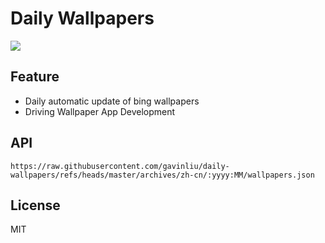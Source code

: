 # Daily Wallpapers
  
![](https://www.bing.com/th?id=OHR.SpringequinoxY25_ZH-CN1635828827_UHD.jpg)

## Feature

- Daily automatic update of bing wallpapers
- Driving Wallpaper App Development

## API

```
https://raw.githubusercontent.com/gavinliu/daily-wallpapers/refs/heads/master/archives/zh-cn/:yyyy:MM/wallpapers.json
```

## License

MIT
  